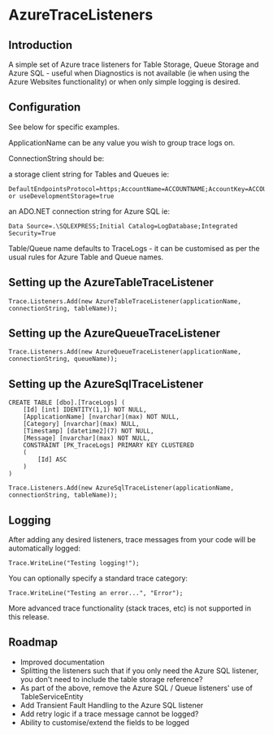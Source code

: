 AzureTraceListeners
========================

Introduction
------------

A simple set of Azure trace listeners for Table Storage, Queue Storage and Azure SQL - useful when Diagnostics is not available (ie when using the Azure Websites functionality) or when only simple logging is desired.

Configuration
-------------

See below for specific examples.

ApplicationName can be any value you wish to group trace logs on.

ConnectionString should be:

a storage client string for Tables and Queues ie:

    DefaultEndpointsProtocol=https;AccountName=ACCOUNTNAME;AccountKey=ACCOUNTKEY or useDevelopmentStorage=true
	
an ADO.NET connection string for Azure SQL ie:
  
    Data Source=.\SQLEXPRESS;Initial Catalog=LogDatabase;Integrated Security=True

Table/Queue name defaults to TraceLogs - it can be customised as per the usual rules for Azure Table and Queue names. 

Setting up the AzureTableTraceListener
--------------------------------------

    Trace.Listeners.Add(new AzureTableTraceListener(applicationName, connectionString, tableName));

Setting up the AzureQueueTraceListener
--------------------------------------

    Trace.Listeners.Add(new AzureQueueTraceListener(applicationName, connectionString, queueName));
	
Setting up the AzureSqlTraceListener
------------------------------------

    CREATE TABLE [dbo].[TraceLogs] (
        [Id] [int] IDENTITY(1,1) NOT NULL,
        [ApplicationName] [nvarchar](max) NOT NULL,
        [Category] [nvarchar](max) NULL,
        [Timestamp] [datetime2](7) NOT NULL,
        [Message] [nvarchar](max) NOT NULL,
        CONSTRAINT [PK_TraceLogs] PRIMARY KEY CLUSTERED 
        (
            [Id] ASC
        )
    )
    
    Trace.Listeners.Add(new AzureSqlTraceListener(applicationName, connectionString, tableName));
    
Logging
-------

After adding any desired listeners, trace messages from your code will be automatically logged:

    Trace.WriteLine("Testing logging!");
	
You can optionally specify a standard trace category:

    Trace.WriteLine("Testing an error...", "Error");
	
More advanced trace functionality (stack traces, etc) is not supported in this release.
	
Roadmap
-------

* Improved documentation
* Splitting the listeners such that if you only need the Azure SQL listener, you don't need to include the table storage reference?
* As part of the above, remove the Azure SQL / Queue listeners' use of TableServiceEntity
* Add Transient Fault Handling to the Azure SQL listener
* Add retry logic if a trace message cannot be logged?
* Ability to customise/extend the fields to be logged